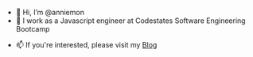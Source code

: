 - 👋 Hi, I’m @anniemon
- 🌱 I work as a Javascript engineer at Codestates Software Engineering Bootcamp
<!--- 💞️ I’m looking to collaborate on ...-->
- 📫 If you're interested, please visit my [Blog](https://devsomehow.tistory.com/)

<!---
anniemon/anniemon is a ✨ special ✨ repository because its `README.md` (this file) appears on your GitHub profile.
You can click the Preview link to take a look at your changes.
--->
